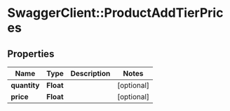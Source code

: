 # SwaggerClient::ProductAddTierPrices

## Properties
Name | Type | Description | Notes
------------ | ------------- | ------------- | -------------
**quantity** | **Float** |  | [optional] 
**price** | **Float** |  | [optional] 


